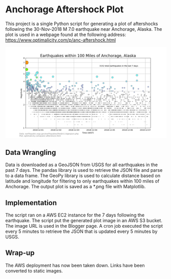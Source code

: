 # Anchorage Aftershock Plot
This project is a single Python script for generating a plot of aftershocks following the 30-Nov-2018 M 7.0 earthquake near Anchorage, Alaska.  The plot is used in a webpage found at the following address: https://www.optimalicity.com/p/anc-aftershock.html

![Image generated by script.](anc_aftershock_2018-Dec-07T173005.png)

## Data Wrangling
Data is downloaded as a GeoJSON from USGS for all earthquakes in the past 7 days.  The pandas library is used to retrieve the JSON file and parse to a data frame.  The GeoPy library is used to calculate distance based on latitude and longitude for filtering to only earthquakes within 100 miles of Anchorage.  The output plot is saved as a *.png file with Matplotlib.

## Implementation
The script ran on a AWS EC2 instance for the 7 days following the earthquake.  The script put the generated plot image in an AWS S3 bucket.  The image URL is used in the Blogger page.  A cron job executed the script every 5 minutes to retrieve the JSON that is updated every 5 minutes by USGS.

## Wrap-up
The AWS deployment has now been taken down.  Links have been converted to static images.